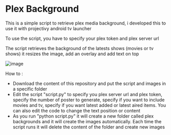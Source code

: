 # Plex Background

This is a simple script to retrieve plex media background, i developed this to use it with projectivy android tv launcher

To use the script, you have to specify your plex token and plex server url

The script retrieves the background of the latests shows (movies or tv shows)
it resizes the image, add an overlay and add text on top

![image](https://github.com/adelatour11/plexbackground/assets/1473994/ca6c4fb6-98ee-4fad-9f5b-aea3fb0548cf)

How to :
- Download the content of this repository and put the script and images in a specific folder
- Edit the script "script.py" to specify you plex server url and plex token, specify the number of poster to generate, specify if you want to include movies and tv, specify if you want latest added or latest aired items. You can also edit the code to change the text position or content
- As you run "python script.py" it will create a new folder called plex backgrounds and it will create the images automatically. Each time the script runs it will delete the content of the folder and create new images


